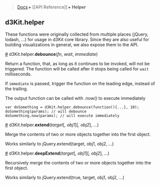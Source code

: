 > [Docs](README) ▸ [[API Reference]] ▸ **Helper**

## d3Kit.helper

These functions were originally collected from multiple places (jQuery, lodash, ...) for usage in d3Kit core library. Since they are also useful for building visualizations in general, we also expose them to the API.

<a name="debounce" href="Helper#debounce">#</a> d3Kit.helper.**debounce**(*fn*, *wait*, *immediate*)

Return a function, that, as long as it continues to be invoked, will not be triggered.
The function will be called after it stops being called for ```wait``` milliseconds.

If ```immediate``` is passed, trigger the function on the leading edge, instead of the trailing.

The output function can be called with .now() to execute immediately

```
var doSomething = d3Kit.helper.debounce(function(){...}, 10);
doSomething(params); // will debounce
doSomething.now(params); // will execute immediately
```

<a name="extend" href="Helper#extend">#</a> d3Kit.helper.**extend**(*target*[*, obj1*][*, obj2*], ...)

Merge the contents of two or more objects together into the first object.

Works similarly to jQuery.extend(target, obj1, obj2, ...)

<a name="deepExtend" href="Helper#deepExtend">#</a> d3Kit.helper.**deepExtend**(*target*[*, obj1*][*, obj2*], ...)

Recursively merge the contents of two or more objects together into the first object.

Works similarly to jQuery.extend(true, target, obj1, obj2, ...)
